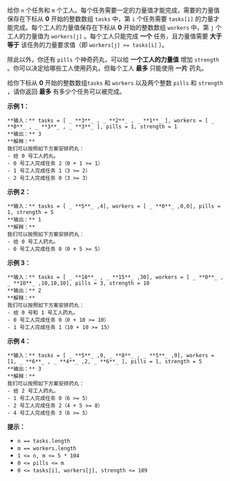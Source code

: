 给你 `n` 个任务和 `m` 个工人。每个任务需要一定的力量值才能完成，需要的力量值保存在下标从 **0**  开始的整数数组 `tasks` 中，第
`i` 个任务需要 `tasks[i]` 的力量才能完成。每个工人的力量值保存在下标从 **0**  开始的整数数组 `workers` 中，第 `j`
个工人的力量值为 `workers[j]` 。每个工人只能完成 **一个**  任务，且力量值需要 **大于等于**  该任务的力量要求值（即
`workers[j] >= tasks[i]` ）。

除此以外，你还有 `pills` 个神奇药丸，可以给 **一个工人的力量值**  增加 `strength` 。你可以决定给哪些工人使用药丸，但每个工人
**最多**  只能使用  **一片**  药丸。

给你下标从 **0**  开始的整数数组`tasks` 和 `workers` 以及两个整数 `pills` 和 `strength` ，请你返回
**最多**  有多少个任务可以被完成。



**示例 1：**

    
    
    **输入：** tasks = [ _ **3**_ , _ **2**_ , _ **1**_ ], workers = [ _ **0**_ , _ **3**_ , _ **3**_ ], pills = 1, strength = 1
    **输出：** 3
    **解释：**
    我们可以按照如下方案安排药丸：
    - 给 0 号工人药丸。
    - 0 号工人完成任务 2（0 + 1 >= 1）
    - 1 号工人完成任务 1（3 >= 2）
    - 2 号工人完成任务 0（3 >= 3）
    

**示例 2：**

    
    
    **输入：** tasks = [ _ **5**_ ,4], workers = [ _ **0**_ ,0,0], pills = 1, strength = 5
    **输出：** 1
    **解释：**
    我们可以按照如下方案安排药丸：
    - 给 0 号工人药丸。
    - 0 号工人完成任务 0（0 + 5 >= 5）
    

**示例 3：**

    
    
    **输入：** tasks = [ _ **10**_ , _ **15**_ ,30], workers = [ _ **0**_ , _ **10**_ ,10,10,10], pills = 3, strength = 10
    **输出：** 2
    **解释：**
    我们可以按照如下方案安排药丸：
    - 给 0 号和 1 号工人药丸。
    - 0 号工人完成任务 0（0 + 10 >= 10）
    - 1 号工人完成任务 1（10 + 10 >= 15）
    

**示例 4：**

    
    
    **输入：** tasks = [ _ **5**_ ,9, _ **8**_ , _ **5**_ ,9], workers = [1, _ **6**_ , _ **4**_ ,2, _ **6**_ ], pills = 1, strength = 5
    **输出：** 3
    **解释：**
    我们可以按照如下方案安排药丸：
    - 给 2 号工人药丸。
    - 1 号工人完成任务 0（6 >= 5）
    - 2 号工人完成任务 2（4 + 5 >= 8）
    - 4 号工人完成任务 3（6 >= 5）
    



**提示：**

  * `n == tasks.length`
  * `m == workers.length`
  * `1 <= n, m <= 5 * 104`
  * `0 <= pills <= m`
  * `0 <= tasks[i], workers[j], strength <= 109`

